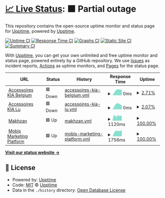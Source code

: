 # [📈 Live Status](https://upptime.github.io/upptime): <!--live status--> **🟧 Partial outage**

This repository contains the open-source uptime monitor and status page for [Upptime](https://upptime.js.org), powered by [Upptime](https://github.com/upptime/upptime).

[![Uptime CI](https://github.com/koj-co/upptime/workflows/Uptime%20CI/badge.svg)](https://github.com/koj-co/upptime/actions?query=workflow%3A%22Uptime+CI%22)
[![Response Time CI](https://github.com/koj-co/upptime/workflows/Response%20Time%20CI/badge.svg)](https://github.com/koj-co/upptime/actions?query=workflow%3A%22Response+Time+CI%22)
[![Graphs CI](https://github.com/koj-co/upptime/workflows/Graphs%20CI/badge.svg)](https://github.com/koj-co/upptime/actions?query=workflow%3A%22Graphs+CI%22)
[![Static Site CI](https://github.com/koj-co/upptime/workflows/Static%20Site%20CI/badge.svg)](https://github.com/koj-co/upptime/actions?query=workflow%3A%22Static+Site+CI%22)
[![Summary CI](https://github.com/koj-co/upptime/workflows/Summary%20CI/badge.svg)](https://github.com/koj-co/upptime/actions?query=workflow%3A%22Summary+CI%22)

With [Upptime](https://upptime.js.org), you can get your own unlimited and free uptime monitor and status page, powered entirely by a GitHub repository. We use [Issues](https://github.com/upptime/upptime/issues) as incident reports, [Actions](https://github.com/upptime/upptime/actions) as uptime monitors, and [Pages](https://upptime.github.io/upptime) for the status page.

<!--start: status pages-->
<!-- This summary is generated by Upptime (https://github.com/upptime/upptime) -->
<!-- Do not edit this manually, your changes will be overwritten -->
<!-- prettier-ignore -->
| URL | Status | History | Response Time | Uptime |
| --- | ------ | ------- | ------------- | ------ |
| <img alt="" src="https://favicons.githubusercontent.com/https" height="13"> [Accessoires KIA Belgium](https://https://accessoires-kia.be/ht) | 🟥 Down | [accessoires-kia-belgium.yml](https://github.com/essels/uptime/commits/master/history/accessoires-kia-belgium.yml) | <details><summary><img alt="Response time graph" src="./graphs/accessoires-kia-belgium/response-time-week.png" height="20"> 0ms</summary><br><a href="https://upptime.github.io/upptime/history/accessoires-kia-belgium"><img alt="Response time 0" src="https://img.shields.io/endpoint?url=https%3A%2F%2Fraw.githubusercontent.com%2Fessels%2Fuptime%2Fmaster%2Fapi%2Faccessoires-kia-belgium%2Fresponse-time.json"></a><br><a href="https://upptime.github.io/upptime/history/accessoires-kia-belgium"><img alt="24-hour response time 0" src="https://img.shields.io/endpoint?url=https%3A%2F%2Fraw.githubusercontent.com%2Fessels%2Fuptime%2Fmaster%2Fapi%2Faccessoires-kia-belgium%2Fresponse-time-day.json"></a><br><a href="https://upptime.github.io/upptime/history/accessoires-kia-belgium"><img alt="7-day response time 0" src="https://img.shields.io/endpoint?url=https%3A%2F%2Fraw.githubusercontent.com%2Fessels%2Fuptime%2Fmaster%2Fapi%2Faccessoires-kia-belgium%2Fresponse-time-week.json"></a><br><a href="https://upptime.github.io/upptime/history/accessoires-kia-belgium"><img alt="30-day response time 0" src="https://img.shields.io/endpoint?url=https%3A%2F%2Fraw.githubusercontent.com%2Fessels%2Fuptime%2Fmaster%2Fapi%2Faccessoires-kia-belgium%2Fresponse-time-month.json"></a><br><a href="https://upptime.github.io/upptime/history/accessoires-kia-belgium"><img alt="1-year response time 0" src="https://img.shields.io/endpoint?url=https%3A%2F%2Fraw.githubusercontent.com%2Fessels%2Fuptime%2Fmaster%2Fapi%2Faccessoires-kia-belgium%2Fresponse-time-year.json"></a></details> | <details><summary><a href="https://upptime.github.io/upptime/history/accessoires-kia-belgium">2.71%</a></summary><a href="https://upptime.github.io/upptime/history/accessoires-kia-belgium"><img alt="All-time uptime 2.71%" src="https://img.shields.io/endpoint?url=https%3A%2F%2Fraw.githubusercontent.com%2Fessels%2Fuptime%2Fmaster%2Fapi%2Faccessoires-kia-belgium%2Fuptime.json"></a><br><a href="https://upptime.github.io/upptime/history/accessoires-kia-belgium"><img alt="24-hour uptime 2.71%" src="https://img.shields.io/endpoint?url=https%3A%2F%2Fraw.githubusercontent.com%2Fessels%2Fuptime%2Fmaster%2Fapi%2Faccessoires-kia-belgium%2Fuptime-day.json"></a><br><a href="https://upptime.github.io/upptime/history/accessoires-kia-belgium"><img alt="7-day uptime 2.71%" src="https://img.shields.io/endpoint?url=https%3A%2F%2Fraw.githubusercontent.com%2Fessels%2Fuptime%2Fmaster%2Fapi%2Faccessoires-kia-belgium%2Fuptime-week.json"></a><br><a href="https://upptime.github.io/upptime/history/accessoires-kia-belgium"><img alt="30-day uptime 2.71%" src="https://img.shields.io/endpoint?url=https%3A%2F%2Fraw.githubusercontent.com%2Fessels%2Fuptime%2Fmaster%2Fapi%2Faccessoires-kia-belgium%2Fuptime-month.json"></a><br><a href="https://upptime.github.io/upptime/history/accessoires-kia-belgium"><img alt="1-year uptime 2.71%" src="https://img.shields.io/endpoint?url=https%3A%2F%2Fraw.githubusercontent.com%2Fessels%2Fuptime%2Fmaster%2Fapi%2Faccessoires-kia-belgium%2Fuptime-year.json"></a></details>
| <img alt="" src="https://favicons.githubusercontent.com/https" height="13"> [Accessoires KIA Lu](https://https://accessoires-kia.lu/ht) | 🟥 Down | [accessoires-kia-lu.yml](https://github.com/essels/uptime/commits/master/history/accessoires-kia-lu.yml) | <details><summary><img alt="Response time graph" src="./graphs/accessoires-kia-lu/response-time-week.png" height="20"> 0ms</summary><br><a href="https://upptime.github.io/upptime/history/accessoires-kia-lu"><img alt="Response time 0" src="https://img.shields.io/endpoint?url=https%3A%2F%2Fraw.githubusercontent.com%2Fessels%2Fuptime%2Fmaster%2Fapi%2Faccessoires-kia-lu%2Fresponse-time.json"></a><br><a href="https://upptime.github.io/upptime/history/accessoires-kia-lu"><img alt="24-hour response time 0" src="https://img.shields.io/endpoint?url=https%3A%2F%2Fraw.githubusercontent.com%2Fessels%2Fuptime%2Fmaster%2Fapi%2Faccessoires-kia-lu%2Fresponse-time-day.json"></a><br><a href="https://upptime.github.io/upptime/history/accessoires-kia-lu"><img alt="7-day response time 0" src="https://img.shields.io/endpoint?url=https%3A%2F%2Fraw.githubusercontent.com%2Fessels%2Fuptime%2Fmaster%2Fapi%2Faccessoires-kia-lu%2Fresponse-time-week.json"></a><br><a href="https://upptime.github.io/upptime/history/accessoires-kia-lu"><img alt="30-day response time 0" src="https://img.shields.io/endpoint?url=https%3A%2F%2Fraw.githubusercontent.com%2Fessels%2Fuptime%2Fmaster%2Fapi%2Faccessoires-kia-lu%2Fresponse-time-month.json"></a><br><a href="https://upptime.github.io/upptime/history/accessoires-kia-lu"><img alt="1-year response time 0" src="https://img.shields.io/endpoint?url=https%3A%2F%2Fraw.githubusercontent.com%2Fessels%2Fuptime%2Fmaster%2Fapi%2Faccessoires-kia-lu%2Fresponse-time-year.json"></a></details> | <details><summary><a href="https://upptime.github.io/upptime/history/accessoires-kia-lu">2.07%</a></summary><a href="https://upptime.github.io/upptime/history/accessoires-kia-lu"><img alt="All-time uptime 2.07%" src="https://img.shields.io/endpoint?url=https%3A%2F%2Fraw.githubusercontent.com%2Fessels%2Fuptime%2Fmaster%2Fapi%2Faccessoires-kia-lu%2Fuptime.json"></a><br><a href="https://upptime.github.io/upptime/history/accessoires-kia-lu"><img alt="24-hour uptime 2.07%" src="https://img.shields.io/endpoint?url=https%3A%2F%2Fraw.githubusercontent.com%2Fessels%2Fuptime%2Fmaster%2Fapi%2Faccessoires-kia-lu%2Fuptime-day.json"></a><br><a href="https://upptime.github.io/upptime/history/accessoires-kia-lu"><img alt="7-day uptime 2.07%" src="https://img.shields.io/endpoint?url=https%3A%2F%2Fraw.githubusercontent.com%2Fessels%2Fuptime%2Fmaster%2Fapi%2Faccessoires-kia-lu%2Fuptime-week.json"></a><br><a href="https://upptime.github.io/upptime/history/accessoires-kia-lu"><img alt="30-day uptime 2.07%" src="https://img.shields.io/endpoint?url=https%3A%2F%2Fraw.githubusercontent.com%2Fessels%2Fuptime%2Fmaster%2Fapi%2Faccessoires-kia-lu%2Fuptime-month.json"></a><br><a href="https://upptime.github.io/upptime/history/accessoires-kia-lu"><img alt="1-year uptime 2.07%" src="https://img.shields.io/endpoint?url=https%3A%2F%2Fraw.githubusercontent.com%2Fessels%2Fuptime%2Fmaster%2Fapi%2Faccessoires-kia-lu%2Fuptime-year.json"></a></details>
| <img alt="" src="https://favicons.githubusercontent.com/makhzan.org" height="13"> [Makhzan](https://makhzan.org) | 🟩 Up | [makhzan.yml](https://github.com/essels/uptime/commits/master/history/makhzan.yml) | <details><summary><img alt="Response time graph" src="./graphs/makhzan/response-time-week.png" height="20"> 1120ms</summary><br><a href="https://upptime.github.io/upptime/history/makhzan"><img alt="Response time 1120" src="https://img.shields.io/endpoint?url=https%3A%2F%2Fraw.githubusercontent.com%2Fessels%2Fuptime%2Fmaster%2Fapi%2Fmakhzan%2Fresponse-time.json"></a><br><a href="https://upptime.github.io/upptime/history/makhzan"><img alt="24-hour response time 1120" src="https://img.shields.io/endpoint?url=https%3A%2F%2Fraw.githubusercontent.com%2Fessels%2Fuptime%2Fmaster%2Fapi%2Fmakhzan%2Fresponse-time-day.json"></a><br><a href="https://upptime.github.io/upptime/history/makhzan"><img alt="7-day response time 1120" src="https://img.shields.io/endpoint?url=https%3A%2F%2Fraw.githubusercontent.com%2Fessels%2Fuptime%2Fmaster%2Fapi%2Fmakhzan%2Fresponse-time-week.json"></a><br><a href="https://upptime.github.io/upptime/history/makhzan"><img alt="30-day response time 1120" src="https://img.shields.io/endpoint?url=https%3A%2F%2Fraw.githubusercontent.com%2Fessels%2Fuptime%2Fmaster%2Fapi%2Fmakhzan%2Fresponse-time-month.json"></a><br><a href="https://upptime.github.io/upptime/history/makhzan"><img alt="1-year response time 1120" src="https://img.shields.io/endpoint?url=https%3A%2F%2Fraw.githubusercontent.com%2Fessels%2Fuptime%2Fmaster%2Fapi%2Fmakhzan%2Fresponse-time-year.json"></a></details> | <details><summary><a href="https://upptime.github.io/upptime/history/makhzan">100.00%</a></summary><a href="https://upptime.github.io/upptime/history/makhzan"><img alt="All-time uptime 100.00%" src="https://img.shields.io/endpoint?url=https%3A%2F%2Fraw.githubusercontent.com%2Fessels%2Fuptime%2Fmaster%2Fapi%2Fmakhzan%2Fuptime.json"></a><br><a href="https://upptime.github.io/upptime/history/makhzan"><img alt="24-hour uptime 100.00%" src="https://img.shields.io/endpoint?url=https%3A%2F%2Fraw.githubusercontent.com%2Fessels%2Fuptime%2Fmaster%2Fapi%2Fmakhzan%2Fuptime-day.json"></a><br><a href="https://upptime.github.io/upptime/history/makhzan"><img alt="7-day uptime 100.00%" src="https://img.shields.io/endpoint?url=https%3A%2F%2Fraw.githubusercontent.com%2Fessels%2Fuptime%2Fmaster%2Fapi%2Fmakhzan%2Fuptime-week.json"></a><br><a href="https://upptime.github.io/upptime/history/makhzan"><img alt="30-day uptime 100.00%" src="https://img.shields.io/endpoint?url=https%3A%2F%2Fraw.githubusercontent.com%2Fessels%2Fuptime%2Fmaster%2Fapi%2Fmakhzan%2Fuptime-month.json"></a><br><a href="https://upptime.github.io/upptime/history/makhzan"><img alt="1-year uptime 100.00%" src="https://img.shields.io/endpoint?url=https%3A%2F%2Fraw.githubusercontent.com%2Fessels%2Fuptime%2Fmaster%2Fapi%2Fmakhzan%2Fuptime-year.json"></a></details>
| <img alt="" src="https://favicons.githubusercontent.com/www.mobisparts.eu" height="13"> [Mobis Marketing Platform](https://www.mobisparts.eu/de_de/custom/mobis_accessories_db/) | 🟩 Up | [mobis-marketing-platform.yml](https://github.com/essels/uptime/commits/master/history/mobis-marketing-platform.yml) | <details><summary><img alt="Response time graph" src="./graphs/mobis-marketing-platform/response-time-week.png" height="20"> 1756ms</summary><br><a href="https://upptime.github.io/upptime/history/mobis-marketing-platform"><img alt="Response time 1756" src="https://img.shields.io/endpoint?url=https%3A%2F%2Fraw.githubusercontent.com%2Fessels%2Fuptime%2Fmaster%2Fapi%2Fmobis-marketing-platform%2Fresponse-time.json"></a><br><a href="https://upptime.github.io/upptime/history/mobis-marketing-platform"><img alt="24-hour response time 1756" src="https://img.shields.io/endpoint?url=https%3A%2F%2Fraw.githubusercontent.com%2Fessels%2Fuptime%2Fmaster%2Fapi%2Fmobis-marketing-platform%2Fresponse-time-day.json"></a><br><a href="https://upptime.github.io/upptime/history/mobis-marketing-platform"><img alt="7-day response time 1756" src="https://img.shields.io/endpoint?url=https%3A%2F%2Fraw.githubusercontent.com%2Fessels%2Fuptime%2Fmaster%2Fapi%2Fmobis-marketing-platform%2Fresponse-time-week.json"></a><br><a href="https://upptime.github.io/upptime/history/mobis-marketing-platform"><img alt="30-day response time 1756" src="https://img.shields.io/endpoint?url=https%3A%2F%2Fraw.githubusercontent.com%2Fessels%2Fuptime%2Fmaster%2Fapi%2Fmobis-marketing-platform%2Fresponse-time-month.json"></a><br><a href="https://upptime.github.io/upptime/history/mobis-marketing-platform"><img alt="1-year response time 1756" src="https://img.shields.io/endpoint?url=https%3A%2F%2Fraw.githubusercontent.com%2Fessels%2Fuptime%2Fmaster%2Fapi%2Fmobis-marketing-platform%2Fresponse-time-year.json"></a></details> | <details><summary><a href="https://upptime.github.io/upptime/history/mobis-marketing-platform">100.00%</a></summary><a href="https://upptime.github.io/upptime/history/mobis-marketing-platform"><img alt="All-time uptime 100.00%" src="https://img.shields.io/endpoint?url=https%3A%2F%2Fraw.githubusercontent.com%2Fessels%2Fuptime%2Fmaster%2Fapi%2Fmobis-marketing-platform%2Fuptime.json"></a><br><a href="https://upptime.github.io/upptime/history/mobis-marketing-platform"><img alt="24-hour uptime 100.00%" src="https://img.shields.io/endpoint?url=https%3A%2F%2Fraw.githubusercontent.com%2Fessels%2Fuptime%2Fmaster%2Fapi%2Fmobis-marketing-platform%2Fuptime-day.json"></a><br><a href="https://upptime.github.io/upptime/history/mobis-marketing-platform"><img alt="7-day uptime 100.00%" src="https://img.shields.io/endpoint?url=https%3A%2F%2Fraw.githubusercontent.com%2Fessels%2Fuptime%2Fmaster%2Fapi%2Fmobis-marketing-platform%2Fuptime-week.json"></a><br><a href="https://upptime.github.io/upptime/history/mobis-marketing-platform"><img alt="30-day uptime 100.00%" src="https://img.shields.io/endpoint?url=https%3A%2F%2Fraw.githubusercontent.com%2Fessels%2Fuptime%2Fmaster%2Fapi%2Fmobis-marketing-platform%2Fuptime-month.json"></a><br><a href="https://upptime.github.io/upptime/history/mobis-marketing-platform"><img alt="1-year uptime 100.00%" src="https://img.shields.io/endpoint?url=https%3A%2F%2Fraw.githubusercontent.com%2Fessels%2Fuptime%2Fmaster%2Fapi%2Fmobis-marketing-platform%2Fuptime-year.json"></a></details>

<!--end: status pages-->

[**Visit our status website →**](https://upptime.github.io/upptime)

## 📄 License

- Powered by: [Upptime](https://github.com/upptime/upptime)
- Code: [MIT](./LICENSE) © [Upptime](https://upptime.js.org)
- Data in the `./history` directory: [Open Database License](https://opendatacommons.org/licenses/odbl/1-0/)
